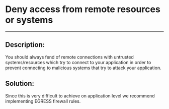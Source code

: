 # Deny access from remote resources or systems
-------

## Description:

You should always fend of remote connections with untrusted systems/resources which try to
connect to your application in order to prevent connecting to malicious systems that try
to attack your application.


## Solution:

Since this is very difficult to achieve on application level we recommend implementing
EGRESS firewall rules.
